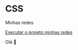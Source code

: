 # CSS
Minhas redes

<a href="https://wrancler.github.io/projeto-minhas-redes/" target="_blanck">Executar o projeto minhas redes</a>

Olá 	&#128075;
